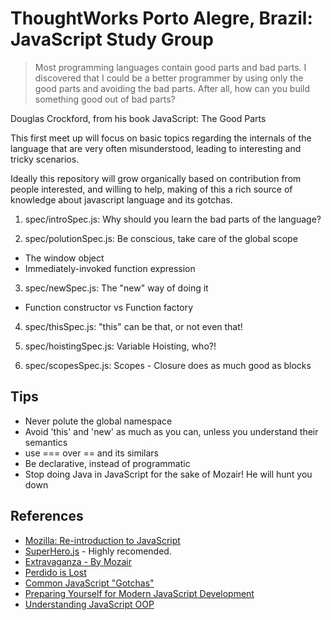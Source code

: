 ThoughtWorks Porto Alegre, Brazil: JavaScript Study Group
=========================================================
> Most programming languages contain good parts and bad parts.
> I discovered that I could be a better programmer by using only the good parts
> and avoiding the bad parts. After all, how can you build something good
> out of bad parts?

Douglas Crockford, from his book JavaScript: The Good Parts

This first meet up will focus on basic topics regarding the internals of the
language that are very often misunderstood, leading to interesting and tricky
scenarios.

Ideally this repository will grow organically based on contribution
from people interested, and willing to help, making of this a rich source of
knowledge about javascript language and its gotchas.

1. spec/introSpec.js: Why should you learn the bad parts of the language?

2. spec/polutionSpec.js: Be conscious, take care of the global scope
  * The window object
  * Immediately-invoked function expression

3. spec/newSpec.js: The "new" way of doing it
  * Function constructor vs Function factory

4. spec/thisSpec.js: "this" can be that, or not even that!

5. spec/hoistingSpec.js: Variable Hoisting, who?!

6. spec/scopesSpec.js: Scopes - Closure does as much good as blocks

Tips
-----
  * Never polute the global namespace
  * Avoid 'this' and 'new' as much as you can, unless you understand their semantics
  * use === over == and its similars
  * Be declarative, instead of programmatic
  * Stop doing Java in JavaScript for the sake of Mozair! He will hunt you down

References
----------
  * [Mozilla: Re-introduction to JavaScript](https://developer.mozilla.org/en-US/docs/JavaScript/A_re-introduction_to_JavaScript)
  * [SuperHero.js](http://superherojs.com) - Highly recomended.
  * [Extravaganza - By Mozair](http://macskeptic.com/scrap/extravaganza-day1/extravaganza-day1.html)
  * [Perdido is Lost](http://luizfar.wordpress.com/2012/04/28/dont-use-this-in-javascript/#more-423)
  * [Common JavaScript "Gotchas"](http://www.jblotus.com/2013/01/13/common-javascript-gotchas)
  * [Preparing Yourself for Modern JavaScript Development](http://www.codethinked.com/preparing-yourself-for-modern-javascript-development)
  * [Understanding JavaScript OOP](http://killdream.github.io/blog/2011/10/understanding-javascript-oop/index.html)
